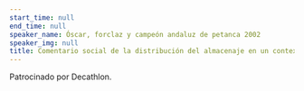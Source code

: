 ```yaml
---
start_time: null
end_time: null
speaker_name: Óscar, forclaz y campeón andaluz de petanca 2002
speaker_img: null
title: Comentario social de la distribución del almacenaje en un contexto de convivencia en pareja
---
```


Patrocinado por Decathlon.